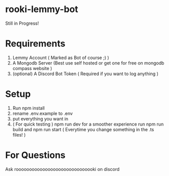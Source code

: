 # rooki-lemmy-bot

Still in Progress!

# Requirements

1. Lemmy Account ( Marked as Bot of course ;) )
2. A Mongodb Server (Best use self hosted or get one for free on mongodb compass website )
3. (optional) A Discord Bot Token ( Required if you want to log anything )

# Setup
1. Run npm install
2. rename .env.example to .env
3. put everything you want in
4. ( For quick testing ) npm run dev for a smoother experience run npm run build and npm run start ( Everytime you change something in the .ts files! )

# For Questions
Ask roooooooooooooooooooooooooooooki on discord
